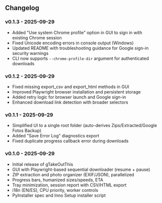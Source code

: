 ## Changelog

### v0.1.3 - 2025-09-29
- Added "Use system Chrome profile" option in GUI to sign in with existing Chrome session
- Fixed Unicode encoding errors in console output (Windows)
- Updated README with troubleshooting guidance for Google sign-in security warnings
- CLI now supports `--chrome-profile-dir` argument for authenticated downloads

### v0.1.2 - 2025-09-29
- Fixed missing export_csv and export_html methods in GUI
- Improved Playwright browser installation and persistent storage
- Added retry logic for browser launch and Google sign-in
- Enhanced download link detection with broader selectors

### v0.1.1 - 2025-09-29
- Simplified UI to a single root folder (auto-derives Zips/Extracted/Google Fotos Backup)
- Added "Save Error Log" diagnostics export
- Fixed duplicate progress callback error during downloads

### v0.1.0 - 2025-09-29
- Initial release of gTakeOutThis
- GUI with Playwright-based sequential downloader (resume + pause)
- ZIP extraction and photo organizer (EXIF/JSON), parallelized
- Progress bars, humanized sizes/speeds, ETA
- Tray minimization, session report with CSV/HTML export
- i18n (EN/ES), CPU priority, worker controls
- PyInstaller spec and Inno Setup installer script
